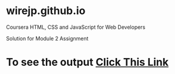 # wirejp.github.io

Coursera HTML, CSS and JavaScript for Web Developers

Solution for Module 2 Assignment

# To see the output [Click This Link](https://wirejp.github.io/Coursera-HTML-CSS-and-JavaScript-for-Web-Developers/Assignments/module2-solution/)
